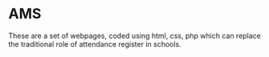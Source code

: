 # AMS
These are a set of webpages, coded using html, css, php which can replace the traditional role of attendance register in schools.
